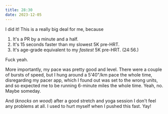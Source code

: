 ```yaml
---
title: 28:30
date: 2023-12-05
---
```


I did it! This is a really big deal for me, because

1. It's a PR by a minute and a half.
2. It's 15 seconds faster than my slowest 5K pre-HRT.
3. It's age-grade equivalent to my *fastest* 5K pre-HRT. (24:56.)

Fuck yeah.

More importantly, my pace was pretty good and level. There were a couple of bursts of speed, but I hung around a 5'40"/km pace the whole time, disregarding my pacer app, which I found out was set to the wrong units, and so expected me to be running 6-minute miles the whole time. Yeah, no. Maybe someday.

And (*knocks on wood*) after a good stretch and yoga session I don't feel any problems at all. I used to hurt myself when I pushed this fast. Yay!
